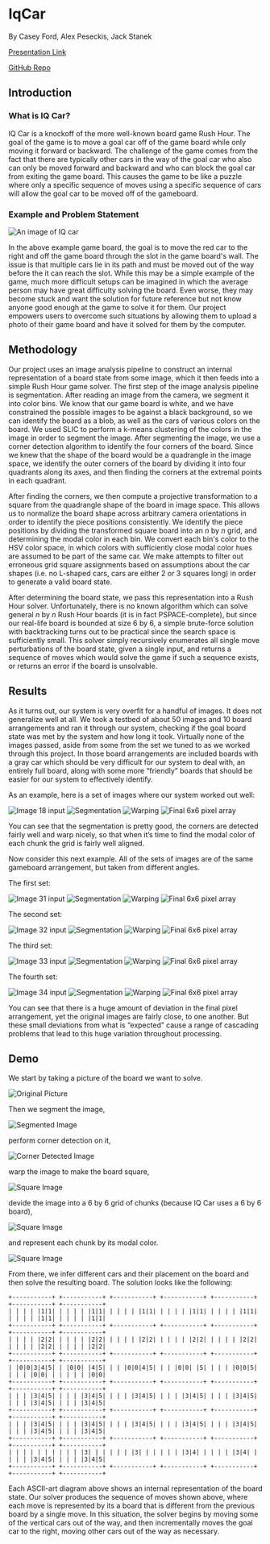 # IqCar

By Casey Ford, Alex Peseckis, Jack Stanek

[Presentation Link](./CS%20766%20Computer%20Vision%20Project.pdf)

[GitHub Repo](https://github.com/alex-panda/IqCar)

## Introduction

### What is IQ Car?

IQ Car is a knockoff of the more well-known board game Rush Hour. The goal of the game is to move a goal car off of the game board while only moving it forward or backward. The challenge of the game comes from the fact that there are typically other cars in the way of the goal car who also can only be moved forward and backward and who can block the goal car from exiting the game board. This causes the game to be like a puzzle where only a specific sequence of moves using a specific sequence of cars will allow the goal car to be moved off of the gameboard.

### Example and Problem Statement

![An image of IQ car](./imgs/iq_car_example.png)

In the above example game board, the goal is to move the red car to the right and off the game board through the slot in the game board's wall. The issue is that multiple cars lie in its path and must be moved out of the way before the it can reach the slot. While this may be a simple example of the game, much more difficult setups can be imagined in which the average person may have great difficulty solving the board. Even worse, they may become stuck and want the solution for future reference but not know anyone good enough at the game to solve it for them. Our project empowers users to overcome such situations by allowing them to upload a photo of their game board and have it solved for them by the computer.

## Methodology

Our project uses an image analysis pipeline to construct an internal representation of a board state from some image,
which it then feeds into a simple Rush Hour game solver. The first step of the image analysis pipeline is
segmentation. After reading an image from the camera, we segment it into color bins. We know that our game board is
white, and we have constrained the possible images to be against a black background, so we can identify the board as a
blob, as well as the cars of various colors on the board. We used SLIC to perform a k-means clustering of the colors in
the image in order to segment the image. After segmenting the image, we use a corner detection algorithm to identify
the four corners of the board. Since we knew that the shape of the board would be a quadrangle in the image space, we
identify the outer corners of the board by dividing it into four quadrants along its axes, and then finding the corners
at the extremal points in each quadrant.

After finding the corners, we then compute a projective transformation to a square from the quadrangle shape of the
board in image space. This allows us to normalize the board shape across arbitrary camera orientations in order to
identify the piece positions consistently. We identify the piece positions by dividing the transformed square board into
an _n_ by _n_ grid, and determining the modal color in each bin. We convert each bin's color to the HSV color space, in
which colors with sufficiently close modal color hues are assumed to be part of the same car. We make attempts to filter
out erroneous grid square assignments based on assumptions about the car shapes (i.e. no L-shaped cars, cars are either
2 or 3 squares long) in order to generate a valid board state.

After determining the board state, we pass this representation into a Rush Hour solver. Unfortunately, there is no known
algorithm which can solve general _n_ by _n_ Rush Hour boards (it is in fact PSPACE-complete), but since our real-life
board is bounded at size 6 by 6, a simple brute-force solution with backtracking turns out to be practical since the
search space is sufficiently small. This solver simply recursively enumerates all single move perturbations of the board
state, given a single input, and returns a sequence of moves which would solve the game if such a sequence exists, or
returns an error if the board is unsolvable.

## Results

As it turns out, our system is very overfit for a handful of images. It does not generalize well at all. We took a testbed of about 50 images and 10 board arrangements and ran it through our system, checking if the goal board state was met by the system and how long it took. Virtually none of the images passed, aside from some from the set we tuned to as we worked through this project. In those board arrangements are included boards with a gray car which should be very difficult for our system to deal with, an entirely full board, along with some more “friendly” boards that should be easier for our system to effectively identify. 

As an example, here is a set of images where our system worked out well:

![Image 18 input](./outputs/input_image_18.png) 
![Segmentation](./outputs/segmented_image_18.png)
![Warping](./outputs/warped_image_18.png)
![Final 6x6 pixel array](./outputs/6x6_pixel_image_18.png)

You can see that the segmentation is pretty good, the corners are detected fairly well and warp nicely, so that when it’s time to find the modal color of each chunk the grid is fairly well aligned. 

Now consider this next example. All of the sets of images are of the same gameboard arrangement, but taken from different angles. 

The first set:

![Image 31 input](./outputs/input_image_31.png) 
![Segmentation](./outputs/segmented_image_31.png)
![Warping](./outputs/warped_image_31.png)
![Final 6x6 pixel array](./outputs/6x6_pixel_image_31.png)

The second set:

![Image 32 input](./outputs/input_image_32.png) 
![Segmentation](./outputs/segmented_image_32.png)
![Warping](./outputs/warped_image_32.png)
![Final 6x6 pixel array](./outputs/6x6_pixel_image_32.png)

The third set:

![Image 33 input](./outputs/input_image_33.png) 
![Segmentation](./outputs/segmented_image_33.png)
![Warping](./outputs/warped_image_33.png)
![Final 6x6 pixel array](./outputs/6x6_pixel_image_33.png)

The fourth set:

![Image 34 input](./outputs/input_image_34.png) 
![Segmentation](./outputs/segmented_image_34.png)
![Warping](./outputs/warped_image_34.png)
![Final 6x6 pixel array](./outputs/6x6_pixel_image_34.png)

You can see that there is a huge amount of deviation in the final pixel arrangement, yet the original images are fairly close, to one another. But these small deviations from what is “expected” cause a range of cascading problems that lead to this huge variation throughout processing. 

## Demo

We start by taking a picture of the board we want to solve.

![Original Picture](./imgs/IMG_18.png)

Then we segment the image,

![Segmented Image](./imgs/SegmentedImage_18.png)

perform corner detection on it,

![Corner Detected Image](./imgs/CornerDetection_18.png)

warp the image to make the board square,

![Square Image](./imgs/WarpedSegmentedImage_18.png)

devide the image into a 6 by 6 grid of chunks (because IQ Car uses a 6 by 6 board),

![Square Image](./imgs/GridOverlay.png)

and represent each chunk by its modal color.

![Square Image](./imgs/6x6_pixel_image_18.png)

From there, we infer different cars and their placement on the board and then
solve the resulting board. The solution looks like the following:

```text
+-----------+ +-----------+ +-----------+ +-----------+ +-----------+ +-----------+ +-----------+
| | | | |1|1| | | | | |1|1| | | | | |1|1| | | | | |1|1| | | | | |1|1| | | | | |1|1| | | | | |1|1|
+-----------+ +-----------+ +-----------+ +-----------+ +-----------+ +-----------+ +-----------+
| | | | |2|2| | | | | |2|2| | | | | |2|2| | | | | |2|2| | | | | |2|2| | | | | |2|2| | | | | |2|2|
+-----------+ +-----------+ +-----------+ +-----------+ +-----------+ +-----------+ +-----------+
| |0|0|3|4|5| | |0|0| |4|5| | | |0|0|4|5| | | |0|0| |5| | | | |0|0|5| | | | |0|0| | | | | | |0|0|
+-----------+ +-----------+ +-----------+ +-----------+ +-----------+ +-----------+ +-----------+
| | | |3|4|5| | | | |3|4|5| | | | |3|4|5| | | | |3|4|5| | | | |3|4|5| | | | |3|4|5| | | | |3|4|5|
+-----------+ +-----------+ +-----------+ +-----------+ +-----------+ +-----------+ +-----------+
| | | |3|4|5| | | | |3|4|5| | | | |3|4|5| | | | |3|4|5| | | | |3|4|5| | | | |3|4|5| | | | |3|4|5|
+-----------+ +-----------+ +-----------+ +-----------+ +-----------+ +-----------+ +-----------+
| | | | | | | | | | |3| | | | | | |3| | | | | | |3|4| | | | | |3|4| | | | | |3|4|5| | | | |3|4|5|
+-----------+ +-----------+ +-----------+ +-----------+ +-----------+ +-----------+ +-----------+
```

Each ASCII-art diagram above shows an internal representation of the board state. Our solver produces the sequence of moves
shown above, where each move is represented by its a board that is different from the previous board by a single move. In this
situation, the solver begins by moving some of the vertical cars out of the way, and then incrementally moves the goal
car to the right, moving other cars out of the way as necessary.


